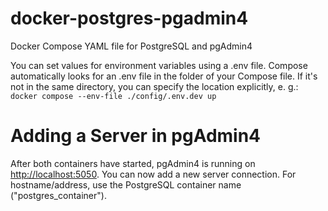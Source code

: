 # docker-postgres-pgadmin4
Docker Compose YAML file for PostgreSQL and pgAdmin4

You can set values for environment variables using a .env file. Compose automatically looks for an .env file in the folder of your Compose file. 
If it's not in the same directory, you can specify the location explicitly, e. g.:
```docker compose --env-file ./config/.env.dev up```

# Adding a Server in pgAdmin4

After both containers have started, pgAdmin4 is running on [http://localhost:5050](http://localhost:5050). You can now add a new server connection.
For hostname/address, use the PostgreSQL container name ("postgres_container").
